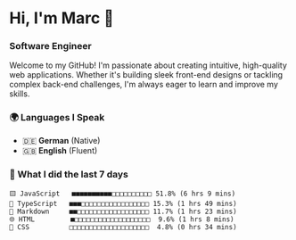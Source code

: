 # Hi, I'm Marc 👋 
### Software Engineer

Welcome to my GitHub! I'm passionate about creating intuitive, high-quality web applications. Whether it's building sleek front-end designs or tackling complex back-end challenges, I'm always eager to learn and improve my skills.  

### 🌍 Languages I Speak  
- 🇩🇪 **German** (Native)  
- 🇬🇧 **English** (Fluent)

### 🤯 What I did the last 7 days

```
🟨 JavaScript   ■■■■■■■■■■□□□□□□□□□□ 51.8% (6 hrs 9 mins)
🔷 TypeScript   ■■■□□□□□□□□□□□□□□□□□ 15.3% (1 hrs 49 mins)
📝 Markdown     ■■□□□□□□□□□□□□□□□□□□ 11.7% (1 hrs 23 mins)
🌐 HTML         ■□□□□□□□□□□□□□□□□□□□  9.6% (1 hrs 8 mins)
🎨 CSS          □□□□□□□□□□□□□□□□□□□□  4.8% (0 hrs 34 mins)
```